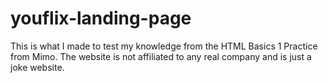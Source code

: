# youflix-landing-page
This is what I made to test my knowledge from the HTML Basics 1 Practice from Mimo.
The website is not affiliated to any real company and is just a joke website.

